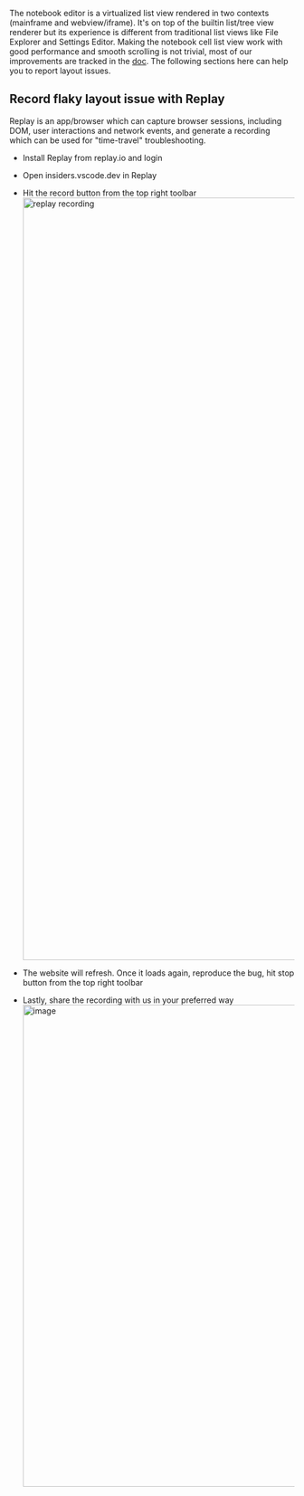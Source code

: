The notebook editor is a virtualized list view rendered in two contexts (mainframe and webview/iframe). It's on top of the builtin list/tree view renderer but its experience is different from traditional list views like File Explorer and Settings Editor. Making the notebook cell list view work with good performance and smooth scrolling is not trivial, most of our improvements are tracked in the [doc](https://github.com/microsoft/vscode/blob/main/src/vs/workbench/contrib/notebook/browser/docs/notebook.layout.md). The following sections here can help you to report layout issues.

## Record flaky layout issue with Replay

Replay is an app/browser which can capture browser sessions, including DOM, user interactions and network events, and generate a recording which can be used for "time-travel" troubleshooting.

* Install Replay from replay.io and login
* Open insiders.vscode.dev in Replay
* Hit the record button from the top right toolbar
  <img width="1348" alt="replay recording" src="https://user-images.githubusercontent.com/876920/167472794-4f35f366-a6c4-4e3b-a808-dfdf308deae4.png">

* The website will refresh. Once it loads again, reproduce the bug, hit stop button from the top right toolbar
* Lastly, share the recording with us in your preferred way
  <img width="852" alt="image" src="https://user-images.githubusercontent.com/876920/167473038-08cb704b-3656-4ad0-8e38-d2c4985a04c7.png">

